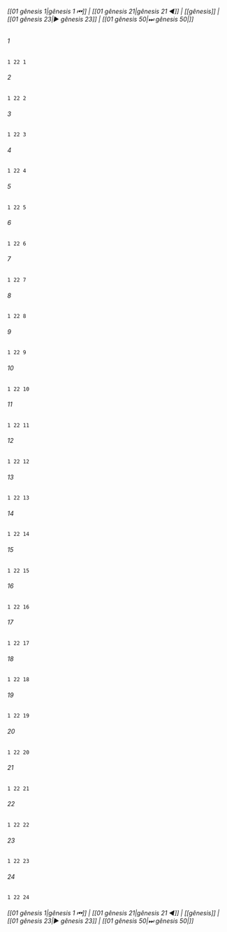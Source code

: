 
###### [[01 gênesis 1|gênesis 1 ⏮]] | [[01 gênesis 21|gênesis 21 ◀]] | [[gênesis]] | [[01 gênesis 23|▶ gênesis 23]] | [[01 gênesis 50|⏭ gênesis 50|]]

###### 1
``` verse
1 22 1 
```
###### 2
``` verse
1 22 2 
```
###### 3
``` verse
1 22 3 
```
###### 4
``` verse
1 22 4 
```
###### 5
``` verse
1 22 5 
```
###### 6
``` verse
1 22 6 
```
###### 7
``` verse
1 22 7 
```
###### 8
``` verse
1 22 8 
```
###### 9
``` verse
1 22 9 
```
###### 10
``` verse
1 22 10 
```
###### 11
``` verse
1 22 11 
```
###### 12
``` verse
1 22 12 
```
###### 13
``` verse
1 22 13 
```
###### 14
``` verse
1 22 14 
```
###### 15
``` verse
1 22 15 
```
###### 16
``` verse
1 22 16 
```
###### 17
``` verse
1 22 17 
```
###### 18
``` verse
1 22 18 
```
###### 19
``` verse
1 22 19 
```
###### 20
``` verse
1 22 20 
```
###### 21
``` verse
1 22 21 
```
###### 22
``` verse
1 22 22 
```
###### 23
``` verse
1 22 23 
```
###### 24
``` verse
1 22 24 
```

###### [[01 gênesis 1|gênesis 1 ⏮]] | [[01 gênesis 21|gênesis 21 ◀]] | [[gênesis]] | [[01 gênesis 23|▶ gênesis 23]] | [[01 gênesis 50|⏭ gênesis 50|]]

